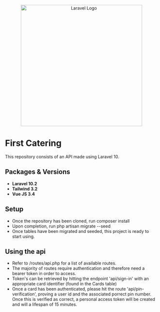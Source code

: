 <p align="center"><a href="https://laravel.com" target="_blank"><img src="https://raw.githubusercontent.com/laravel/art/master/logo-lockup/5%20SVG/2%20CMYK/1%20Full%20Color/laravel-logolockup-cmyk-red.svg" width="400" alt="Laravel Logo"></a></p>

# First Catering
This repository consists of an API made using Laravel 10.  

## Packages & Versions

- **Laravel 10.2**
- **Tailwind 3.2**
- **Vue JS 3.4**

## Setup

- Once the repository has been cloned, run composer install
- Upon completion, run php artisan migrate --seed
- Once tables have been migrated and seeded, this project is ready to start using.

## Using the api
- Refer to /routes/api.php for a list of available routes.
- The majority of routes require authentication and therefore need a bearer token in order to access.
- Token's can be retrieved by hitting the endpoint 'api/sign-in' with an appropriate card identifier (found in the Cards table)
- Once a card has been authenticated, please hit the route 'api/pin-verification', proving a user id and the associated porrect pin number.  Once this is verified as correct, a personal access token will be created and will a lifespan of 15 minutes.
